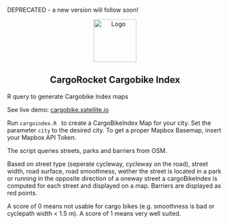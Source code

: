 DEPRECATED - a new version will follow soon!

<div align="center">
  <img src="https://cologne.xatellite.io/logo-pfade.svg" alt="Logo" height="100px" />

  CargoRocket Cargobike Index
  ---
</div>

R query to generate Cargobike Index maps

See live demo: [cargobike.xatellite.io](https://cargobike.xatellite.io)


Run `cargoindex.R ` to create a CargoBikeIndex Map for your city.
Set the parameter `city` to the desired city.
To get a proper Mapbox Basemap, insert your Mapbox API Token.

The script queries streets, parks and barriers from OSM.

Based on street type (seperate cycleway, cycleway on the road), street width, road surface, road smoothness, wether the street is located in a park or running in the opposite direction of a oneway street a cargoBikeIndex is computed for each street and displayed on a map.
Barriers are displayed as red points.

A score of 0 means not usable for cargo bikes (e.g. smoothness is bad or cyclepath width < 1.5 m). 
A score of 1 means very well suited.
